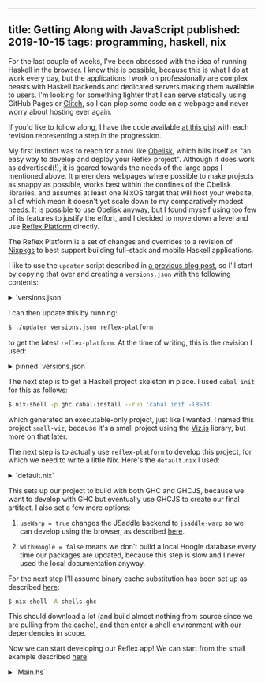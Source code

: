 --------------------------------------------------------------------------------
title: Getting Along with JavaScript
published: 2019-10-15
tags: programming, haskell, nix
--------------------------------------------------------------------------------

For the last couple of weeks, I've been obsessed with the idea of running
Haskell in the browser. I know this is possible, because this is what I do at
work every day, but the applications I work on professionally are complex
beasts with Haskell backends and dedicated servers making them available to
users. I'm looking for something lighter that I can serve statically using
GitHub Pages or [Glitch](https://glitch.com), so I can plop some code on a
webpage and never worry about hosting ever again.

If you'd like to follow along, I have the code available [at this
gist](https://gist.github.com/vaibhavsagar/24b1754b8a269fd8c54a89cb73e64fa8)
with each revision representing a step in the progression.

My first instinct was to reach for a tool like
[Obelisk](https://github.com/obsidiansystems/obelisk), which bills itself as
"an easy way to develop and deploy your Reflex project". Although it does work
as advertised(!), it is geared towards the needs of the large apps I mentioned
above.  It prerenders webpages where possible to make projects as snappy as
possible, works best within the confines of the Obelisk libraries, and assumes
at least one NixOS target that will host your website, all of which mean it
doesn't yet scale down to my comparatively modest needs. It is possible to use
Obelisk anyway, but I found myself using too few of its features to justify the
effort, and I decided to move down a level and use [Reflex
Platform](https://github.com/reflex-frp/reflex-platform) directly.

The Reflex Platform is a set of changes and overrides to a revision of
[Nixpkgs](https://github.com/NixOS/nixpkgs) to best support building full-stack
and mobile Haskell applications.

I like to use the `updater` script described in [a previous blog
post](/blog/quick-easy-nixpkgs-pinning), so I'll start by copying that over and
creating a `versions.json` with the following contents:

<details>
<summary style="cursor: pointer">`versions.json`</summary>
```json
{
  "reflex-platform": {
    "owner": "reflex-frp",
    "repo": "reflex-platform",
    "branch": "develop",
    "rev": "",
    "sha256": ""
  }
}
```
</details>

I can then update this by running:

```bash
$ ./updater versions.json reflex-platform
```

to get the latest `reflex-platform`. At the time of writing, this is the
revision I used:

<details>
<summary style="cursor: pointer">pinned `versions.json`</summary>
```json
{
  "reflex-platform": {
    "owner": "reflex-frp",
    "repo": "reflex-platform",
    "branch": "develop",
    "rev": "8f4b8973a06f78c7aaf1a222f8f8443cd934569f",
    "sha256": "167smg7dyvg5yf1wn9bx6yxvazlk0qk64rzgm2kfzn9mx873s0vp"
  }
}
```
</details>

The next step is to get a Haskell project skeleton in place. I used `cabal
init` for this as follows:

```bash
$ nix-shell -p ghc cabal-install --run 'cabal init -lBSD3'
```

which generated an executable-only project, just like I wanted. I named this
project `small-viz`, because it's a small project using the
[Viz.js](http://viz-js.com/) library, but more on that later.

The next step is to actually use `reflex-platform` to develop this project, for
which we need to write a little Nix. Here's the `default.nix` I used:

<details>
<summary style="cursor: pointer">`default.nix`</summary>
```nix
let
  # ./updater versions.json reflex-platform
  fetcher = { owner, repo, rev, sha256, ... }: builtins.fetchTarball {
    inherit sha256;
    url = "https://github.com/${owner}/${repo}/tarball/${rev}";
  };
  reflex-platform = fetcher (builtins.fromJSON (builtins.readFile ./versions.json)).reflex-platform;
in (import reflex-platform { system = builtins.currentSystem; }).project ({ pkgs, ... }: {
  useWarp = true;
  withHoogle = false;
  packages = {
    small-viz = ./.;
  };
  shells = {
    ghc = ["small-viz"];
    ghcjs = ["small-viz"];
  };
})
```
</details>

This sets up our project to build with both GHC and GHCJS, because we want to
develop with GHC but eventually use GHCJS to create our final artifact. I also
set a few more options:

1. `useWarp = true` changes the JSaddle backend to `jsaddle-warp` so we can
   develop using the browser, as described
   [here](https://github.com/reflex-frp/reflex-platform/blob/8f4b8973a06f78c7aaf1a222f8f8443cd934569f/docs/project-development.md#building-frontends-with-ghc).

2. `withHoogle = false` means we don't build a local Hoogle database every time
   our packages are updated, because this step is slow and I never used the
   local documentation anyway.

For the next step I'll assume binary cache substitution has been set up as
described
[here](https://github.com/reflex-frp/reflex-platform/blob/develop/notes/NixOS.md#enabling-the-binary-cache-on-nixos):

```bash
$ nix-shell -A shells.ghc
```

This should download a lot (and build almost nothing from source since we are
pulling from the cache), and then enter a shell environment with our
dependencies in scope.

Now we can start developing our Reflex app! We can start from the small example
described
[here](https://github.com/reflex-frp/reflex-platform/tree/8f4b8973a06f78c7aaf1a222f8f8443cd934569f#dynamics-and-events):

<details>
<summary style="cursor: pointer">`Main.hs`</summary>
```haskell
{-# LANGUAGE OverloadedStrings #-}
import Reflex.Dom

main = mainWidget $ el "div" $ do
  t <- inputElement def
  dynText $ _inputElement_value t
```
</details>

We also have to add `reflex-dom` and `reflex` to our dependencies in our
`.cabal` file, and then we can get a automatically-reloading development build
with one command:

```bash
$ nix-shell -A shells.ghc --run 'ghcid -T "Main.main" --command "cabal new-repl"'
```

This allows a native Haskell process to control a web page, so we can navigate
to it using our browser at `http://localhost:3003` and have a fast feedback
loop. In practice there is a lot of brower refreshing involved, but this is
still much nicer than having to do a GHCJS build each time we want to look at
our changes. Now we have an input box that repeats what we type into it, which
is a good start. I should point out that this works a lot better on Google
Chrome (or Chromium) than it does on Firefox, and that's what I'll be using for
development.

So where are we going with this? My plan is to build a crude version of the
[Viz.js](http://viz-js.com) homepage, where you can write
[DOT](https://en.wikipedia.org/wiki/DOT_(graph_description_language)) and see
it rendered instantly. Viz.js is the result of compiling the venerable
[Graphviz](http://graphviz.org/) to JavaScript using
[Emscripten](https://emscripten.org). It's no longer maintained but still works
fine as far as I can tell. In order to do this I want to use some kind of
JavaScript FFI to call out to `viz.js`, but first I want to swap out our text
input for a text area, and move the repeated output to just below the text area
instead of beside it.

<details>
<summary style="cursor: pointer">`Main.hs`</summary>
```haskell
{-# LANGUAGE OverloadedStrings #-}
import Reflex.Dom

main = mainWidget $ el "div" $ do
  t <- textArea def
  el "div" $
    dynText $ _textArea_value t
```
</details>

The latest version of Viz.js is available
[here](https://www.jsdelivr.com/package/npm/viz.js), and we can include it
using `mainWidgetWithHead`:

<details>
<summary style="cursor: pointer">`Main.hs`</summary>
```haskell
{-# LANGUAGE OverloadedStrings #-}
import Reflex.Dom

main = mainWidgetWithHead widgetHead $ el "div" $ do
  t <- textArea def
  el "div" $
    dynText $ _textArea_value t
  where
    widgetHead :: DomBuilder t m => m ()
    widgetHead = do
      script "https://cdn.jsdelivr.net/npm/viz.js@2.1.2/viz.min.js"
      script "https://cdn.jsdelivr.net/npm/viz.js@2.1.2/full.render.min.js"
    script src = elAttr "script" ("type" =: "text/javascript" <> "src" =: src) blank
```
</details>

Now we can poke around with our browser developer tools until we have a useful
function. Here's what I came up with, based on the examples in the
[wiki](https://github.com/mdaines/viz.js/wiki/Usage#using-a-script-tag):

```javascript
function(e, string) {
  var viz = new Viz();
  viz.renderSVGElement(string)
  .then(function(element) {
    e.innerHTML = element.outerHTML;
  })
  .catch(function(error) {
    viz = new Viz();
    e.innerHTML = error;
  })
}
```

Now we can start thinking about how we want to do JavaScript interop! Although
there is a GHCJS FFI as described [in the
wiki](https://github.com/ghcjs/ghcjs/wiki/A-few-examples-of-Foreign-Function-Interface),
this doesn't seem to work at all with GHC, and that means we can't use it
during development. I don't think that's good enough, and fortunately we don't
have to settle for this and instead can use
[`jsaddle`](http://hackage.haskell.org/package/jsaddle-0.9.6.0), which bills
itself as "an EDSL for calling JavaScript that can be used both from GHCJS and
GHC". We can add `jsaddle` to our dependencies, add `Viz` to the
`exposed-modules` stanza in our `.cabal` file, and create a new module `Viz`,
and then we can use the `eval` and `call` functions to call our JavaScript
directly:

<details>
<summary style="cursor: pointer">`Viz.hs`</summary>
```haskell
module Viz where

import Language.Javascript.JSaddle

viz :: JSVal -> JSVal -> JSM ()
viz element string = do
  call vizJs vizJs [element, string]
  pure ()

vizJs :: JSM JSVal
vizJs = eval
  "(function(e, string) { \
  \  var viz = new Viz(); \
  \  viz.renderSVGElement(string) \
  \  .then(function(element) { \
  \    e.innerHTML = element.outerHTML; \
  \  }) \
  \  .catch(function(error) { \
  \    viz = new Viz(); \
  \    e.innerHTML = error; \
  \  }) \
  \})"
```
</details>

JSaddle runs operations in `JSM`, which is similar to `IO`, and all functions
take values of type `JSVal` to ensure they can be represented as JavaScript
values. We pass `vizJs` to `call` twice because the second parameter represents
the `this` keyword.

Wiring everything up together is just a few more lines of code:

<details>
<summary style="cursor: pointer">`Main.hs`</summary>
```haskell
{-# LANGUAGE OverloadedStrings #-}
import Reflex.Dom
import Language.Javascript.JSaddle (liftJSM, toJSVal)
import Viz (viz)

main = mainWidgetWithHead widgetHead $ el "div" $ do
  t <- textArea def
  e <- _element_raw . fst <$> el' "div" blank
  performEvent_ $ ffor (updated (_textArea_value t)) $ \text -> liftJSM $ do
    jsE <- toJSVal e
    jsT <- toJSVal text
    viz jsE jsT
  where
    widgetHead :: DomBuilder t m => m ()
    widgetHead = do
      script "https://cdn.jsdelivr.net/npm/viz.js@2.1.2/viz.min.js"
      script "https://cdn.jsdelivr.net/npm/viz.js@2.1.2/full.render.min.js"
    script src = elAttr "script" ("type" =: "text/javascript" <> "src" =: src) blank
```
</details>

There's a lot going on here, so I'll explain in a little more detail.

Instead of an element which displays the textarea contents as they are updated,
we just want a reference to a blank `<div>`, so we use the
[`el'`](https://hackage.haskell.org/package/reflex-dom-core-0.5/docs/Reflex-Dom-Widget-Basic.html#v:el-39-)
function and pull out the raw element.
[`performEvent_`](http://hackage.haskell.org/package/reflex-0.6.2.4/docs/Reflex-PerformEvent-Class.html#v:performEvent_)
mediates the interaction between Reflex and side-effecting actions, like our
function that updates the DOM with a rendered graph, so we want to use it to
render a new graph every time the textarea is updated.

An introduction to Reflex is out of scope for this blog post, but it's worth
mentioning that the textarea value is represented as a
[`Dynamic`](http://hackage.haskell.org/package/reflex-0.6.2.4/docs/Reflex-Class.html#t:Dynamic),
which can change over time and notify consumers when it has changed. This can
be thought of as the combination of a related
[`Behavior`](http://hackage.haskell.org/package/reflex-0.6.2.4/docs/Reflex-Class.html#t:Behavior)
and
[`Event`](http://hackage.haskell.org/package/reflex-0.6.2.4/docs/Reflex-Class.html#t:Event).
`performEvent_` only takes an `Event`, and we can get the underlying `Event`
out of a `Dynamic` with
[`updated`](http://hackage.haskell.org/package/reflex-0.6.2.4/docs/Reflex-Class.html#v:updated).

`ffor` is just `flip fmap`, and we use it to operate on the underlying `Text`
value, convert both it and the reference to the element we want to update to
`JSVal`s, and then pass them as arguments to the `viz` function we defined
earlier. Now we should have a working GraphViz renderer in our browser!

We could stop here, but I think we can do better than evaluating JavaScript
strings. JSaddle is an EDSL, so we can rewrite our JavaScript in Haskell.
